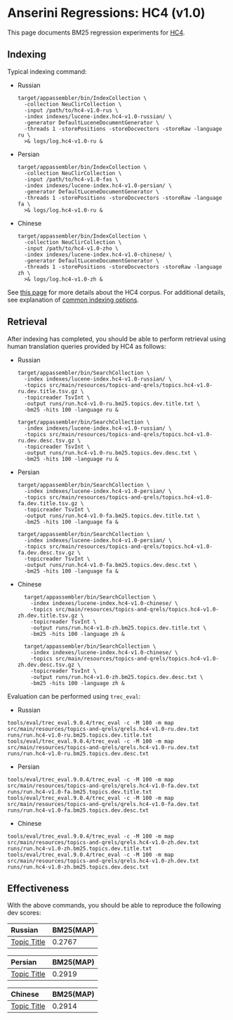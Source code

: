 # Anserini Regressions: HC4 (v1.0)

This page documents BM25 regression experiments for [HC4](https://github.com/hltcoe/HC4).

## Indexing

Typical indexing command:

- Russian
    ```
    target/appassembler/bin/IndexCollection \
      -collection NeuClirCollection \
      -input /path/to/hc4-v1.0-rus \
      -index indexes/lucene-index.hc4-v1.0-russian/ \
      -generator DefaultLuceneDocumentGenerator \
      -threads 1 -storePositions -storeDocvectors -storeRaw -language ru \
      >& logs/log.hc4-v1.0-ru &
    ```
- Persian
    ```
    target/appassembler/bin/IndexCollection \
      -collection NeuClirCollection \
      -input /path/to/hc4-v1.0-fas \
      -index indexes/lucene-index.hc4-v1.0-persian/ \
      -generator DefaultLuceneDocumentGenerator \
      -threads 1 -storePositions -storeDocvectors -storeRaw -language fa \
      >& logs/log.hc4-v1.0-ru &
    ```

- Chinese
    ```
    target/appassembler/bin/IndexCollection \
      -collection NeuClirCollection \
      -input /path/to/hc4-v1.0-zho \
      -index indexes/lucene-index.hc4-v1.0-chinese/ \
      -generator DefaultLuceneDocumentGenerator \
      -threads 1 -storePositions -storeDocvectors -storeRaw -language zh \
      >& logs/log.hc4-v1.0-zh &
    ```

See [this page](https://github.com/hltcoe/HC4) for more details about the HC4 corpus.
For additional details, see explanation of [common indexing options](common-indexing-options.md).

## Retrieval

After indexing has completed, you should be able to perform retrieval using human translation queries provided by HC4 as follows:

- Russian
    ```
    target/appassembler/bin/SearchCollection \
      -index indexes/lucene-index.hc4-v1.0-russian/ \
      -topics src/main/resources/topics-and-qrels/topics.hc4-v1.0-ru.dev.title.tsv.gz \
      -topicreader TsvInt \
      -output runs/run.hc4-v1.0-ru.bm25.topics.dev.title.txt \
      -bm25 -hits 100 -language ru &
    
    target/appassembler/bin/SearchCollection \
      -index indexes/lucene-index.hc4-v1.0-russian/ \
      -topics src/main/resources/topics-and-qrels/topics.hc4-v1.0-ru.dev.desc.tsv.gz \
      -topicreader TsvInt \
      -output runs/run.hc4-v1.0-ru.bm25.topics.dev.desc.txt \
      -bm25 -hits 100 -language ru &
    ```
- Persian
    ```
    target/appassembler/bin/SearchCollection \
      -index indexes/lucene-index.hc4-v1.0-persian/ \
      -topics src/main/resources/topics-and-qrels/topics.hc4-v1.0-fa.dev.title.tsv.gz \
      -topicreader TsvInt \
      -output runs/run.hc4-v1.0-fa.bm25.topics.dev.title.txt \
      -bm25 -hits 100 -language fa &

    target/appassembler/bin/SearchCollection \
      -index indexes/lucene-index.hc4-v1.0-persian/ \
      -topics src/main/resources/topics-and-qrels/topics.hc4-v1.0-fa.dev.desc.tsv.gz \
      -topicreader TsvInt \
      -output runs/run.hc4-v1.0-fa.bm25.topics.dev.desc.txt \
      -bm25 -hits 100 -language fa &
    ```
- Chinese
  ```
    target/appassembler/bin/SearchCollection \
      -index indexes/lucene-index.hc4-v1.0-chinese/ \
      -topics src/main/resources/topics-and-qrels/topics.hc4-v1.0-zh.dev.title.tsv.gz \
      -topicreader TsvInt \
      -output runs/run.hc4-v1.0-zh.bm25.topics.dev.title.txt \
      -bm25 -hits 100 -language zh &
    
    target/appassembler/bin/SearchCollection \
      -index indexes/lucene-index.hc4-v1.0-chinese/ \
      -topics src/main/resources/topics-and-qrels/topics.hc4-v1.0-zh.dev.desc.tsv.gz \
      -topicreader TsvInt \
      -output runs/run.hc4-v1.0-zh.bm25.topics.dev.desc.txt \
      -bm25 -hits 100 -language zh &
  ```

Evaluation can be performed using `trec_eval`:

- Russian
```
tools/eval/trec_eval.9.0.4/trec_eval -c -M 100 -m map src/main/resources/topics-and-qrels/qrels.hc4-v1.0-ru.dev.txt runs/run.hc4-v1.0-ru.bm25.topics.dev.title.txt
tools/eval/trec_eval.9.0.4/trec_eval -c -M 100 -m map src/main/resources/topics-and-qrels/qrels.hc4-v1.0-ru.dev.txt runs/run.hc4-v1.0-ru.bm25.topics.dev.desc.txt
```

- Persian
```
tools/eval/trec_eval.9.0.4/trec_eval -c -M 100 -m map src/main/resources/topics-and-qrels/qrels.hc4-v1.0-fa.dev.txt runs/run.hc4-v1.0-fa.bm25.topics.dev.title.txt
tools/eval/trec_eval.9.0.4/trec_eval -c -M 100 -m map src/main/resources/topics-and-qrels/qrels.hc4-v1.0-fa.dev.txt runs/run.hc4-v1.0-fa.bm25.topics.dev.desc.txt
```

- Chinese
```
tools/eval/trec_eval.9.0.4/trec_eval -c -M 100 -m map src/main/resources/topics-and-qrels/qrels.hc4-v1.0-zh.dev.txt runs/run.hc4-v1.0-zh.bm25.topics.dev.title.txt
tools/eval/trec_eval.9.0.4/trec_eval -c -M 100 -m map src/main/resources/topics-and-qrels/qrels.hc4-v1.0-zh.dev.txt runs/run.hc4-v1.0-zh.bm25.topics.dev.desc.txt
```

## Effectiveness

With the above commands, you should be able to reproduce the following dev scores:

| Russian                                                                                  | BM25(MAP)    |
|:-----------------------------------------------------------------------------------------|-----------|
| [Topic Title](https://github.com/hltcoe/HC4)                                             | 0.2767    |



| Persian                                                                                  | BM25(MAP) |
|:-----------------------------------------------------------------------------------------|-----------|
| [Topic Title](https://github.com/hltcoe/HC4)                                             | 0.2919    |


| Chinese                                                                                  | BM25(MAP) |
|:-----------------------------------------------------------------------------------------|-----------|
| [Topic Title](https://github.com/hltcoe/HC4)                                             | 0.2914    |


